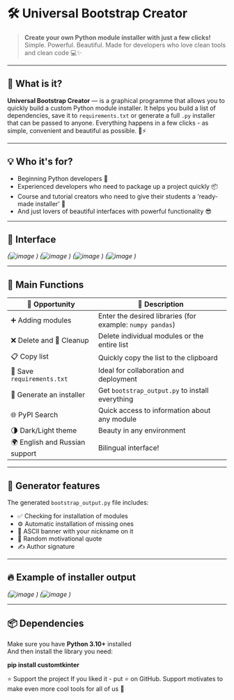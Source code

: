 # 🛠️ Universal Bootstrap Creator

> **Create your own Python module installer with just a few clicks!**  
> Simple. Powerful. Beautiful. Made for developers who love clean tools and clean code 💻✨

---

## 🎯 What is it?

**Universal Bootstrap Creator** — is a graphical programme that allows you to quickly build a custom Python module installer. It helps you build a list of dependencies, save it to `requirements.txt` or generate a full `.py` installer that can be passed to anyone. Everything happens in a few clicks - as simple, convenient and beautiful as possible. 🤖⚡

---

## 💡 Who it's for?

- Beginning Python developers 🐍  
- Experienced developers who need to package up a project quickly 📦  
- Course and tutorial creators who need to give their students a ‘ready-made installer’ 🚀  
- And just lovers of beautiful interfaces with powerful functionality 😎

---

## 📸 Interface

*(![image](https://github.com/user-attachments/assets/07997f3c-dc47-4cb1-87ba-1679053c561e)
)*
*(![image](https://github.com/user-attachments/assets/6aaa9e2e-e15b-4fe7-8508-81e1313b95bc)
)*
*(![image](https://github.com/user-attachments/assets/05a131a5-8d52-450c-b56b-35b3d17f78d7)
)*
*(![image](https://github.com/user-attachments/assets/37c998ff-e9d4-4f7a-bf18-6cad4ce56fb5)
)*

---

## 🧠 Main Functions

| 🔧 Opportunity | 💬 Description |
|----------------|-----------------|
| ➕ Adding modules | Enter the desired libraries (for example: `numpy pandas`) | ➕ Adding modules ➕ Adding modules | Enter the desired libraries (for example: `numpy pandas`) |
| ❌ Delete and 🧹 Cleanup | Delete individual modules or the entire list |
| 📋 Copy list | Quickly copy the list to the clipboard |
| 💾 Save `requirements.txt` | Ideal for collaboration and deployment |
| 🚀 Generate an installer | Get `bootstrap_output.py` to install everything |
| 🌐 PyPI Search | Quick access to information about any module |
| 🌗 Dark/Light theme | Beauty in any environment |
| 🌍 English and Russian support | Bilingual interface! | |

---

## 🎉 Generator features

The generated `bootstrap_output.py` file includes:
- ✅ Checking for installation of modules
- ⚙️ Automatic installation of missing ones
- 🎨 ASCII banner with your nickname on it
- 💬 Random motivational quote
- ✍️ Author signature

---

## 🔥 Example of installer output

*(![image](https://github.com/user-attachments/assets/4461b031-2701-4537-9b4e-a6b2374bbf19)
)*
*(![image](https://github.com/user-attachments/assets/eb74d1d1-c3ff-4711-8e9a-946e79c71378)
)*


---

## 📦 Dependencies

Make sure you have **Python 3.10+** installed  
And then install the library you need:

**pip install customtkinter**

⭐ Support the project
If you liked it - put ⭐ on GitHub.
Support motivates to make even more cool tools for all of us 🙌
